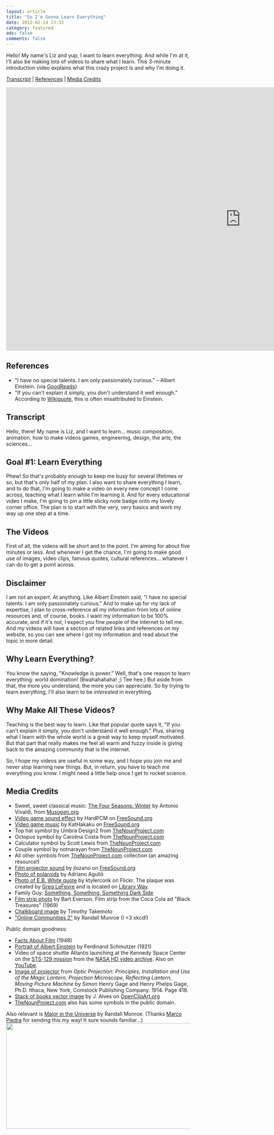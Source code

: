 ```yaml
---
layout: article
title: "So I'm Gonna Learn Everything"
date: 2012-02-14 23:33
category: featured
ads: false
comments: false
---
```

<p>Hello! My name's Liz and yup, I want to learn everything. And while I'm at it, I'll also be making lots of videos to share what I learn. This 3-minute introduction video explains what this crazy project is and why I'm doing it.</p>

<p><a href="http://learningnerd.com/introduction/#article">Transcript</a> | <a href="http://learningnerd.com/introduction/#references">References</a> | <a href="http://learningnerd.com/introduction/#credits">Media Credits</a></p>

<iframe width="1280" height="720" src="https://www.youtube.com/embed/thbDZBQk3Ng?controls=0" frameborder="0" allowfullscreen></iframe>

<h2 id="references">References</h2>
<ul>
<li>"I have no special talents. I am only passionately curious." – Albert Einstein. (via <a href="http://www.goodreads.com/quotes/show/11458">GoodReads</a>)</li>
	<li>"If you can't explain it simply, you don't understand it well enough." According to <a href="http://en.wikiquote.org/wiki/Albert_Einstein#Misattributed">Wikiquote</a>, this is often misattributed to Einstein.</li>
</ul>

<h2 class="transcript">Transcript</h2>
<p>
Hello, there! My name is Liz, and I want to learn... music composition, animation, how to make videos games, engineering, design, the arts, the sciences...
</p>

<h2>Goal #1: Learn Everything</h2>

<p>
Phew! So that's probably enough to keep me busy for several lifetimes or so, but that's only half of my plan. I also want to share everything I learn, and to do that, I'm going to make a video on every new concept I come across, teaching what I learn while I'm learning it. And for every educational video I make, I'm going to pin a little sticky note badge onto my lovely corner office. The plan is to start with the very, very basics and work my way up one step at a time.
</p>

<h2>The Videos</h2>

<p>
First of all, the videos will be short and to the point. I'm aiming for about five minutes or less. And whenever I get the chance, I'm going to make good use of images, video clips, famous quotes, cultural references... whatever I can do to get a point across.
<p>

<h2>Disclaimer</h2>

<p>I am not an expert. At anything. Like Albert Einstein said, "I have no special talents. I am only passionately curious." And to make up for my lack of expertise, I plan to cross-reference all my information from lots of online resources and, of course, books. I want my information to be 100% accurate, and if it's not, I expect you fine people of the internet to tell me. And my videos will have a section of related links and references on my website, so you can see where I got my information and read about the topic in more detail.</p>

<h2>Why Learn Everything?</h2>

<p>
You know the saying, "Knowledge is power." Well, that's one reason to learn everything: world domination! (Bwahahahaha! ;) Tee hee.) But aside from that, the more you understand, the more you can appreciate. So by trying to learn everything, I'll also learn to be <em>interested</em> in everything.
</p>

<h2>Why Make All These Videos?</h2>

<p>Teaching is the best way to learn. Like that popular quote says it, "If you can't explain it simply, you don't understand it well enough." Plus, sharing what I learn with the whole world is a great way to keep myself motivated. But that part that really makes me feel all warm and fuzzy inside is giving back to the amazing community that is the internet.</p>

<p>So, I hope my videos are useful in some way, and I hope you join me and never stop learning new things. But, in return, you have to teach me everything <em>you</em> know. I might need a little help once I get to rocket science.</p>

<h2 id="credits">Media Credits</h2>

<ul>
<li>Sweet, sweet classical music: <a href="http://musopen.org/music/piece/415">The Four Seasons: Winter</a> by Antonio Vivaldi, from <a href="http://musopen.org/">Musopen.org</a></li>

<li><a href="http://www.freesound.org/people/HardPCM/sounds/31869/">Video game sound effect</a> by HardPCM on <a href="http://www.freesound.org/">FreeSound.org</a></li>

<li><a href="http://www.freesound.org/people/KatHakaku/sounds/55410/">Video game music</a> by KatHakaku on <a href="http://www.freesound.org/">FreeSound.org</a></li>

<li>Top hat symbol by Umbra Design2 from <a href="http://thenounproject.com/">TheNounProject.com</a></li>

<li>Octopus symbol by Carolina Costa from <a href="http://thenounproject.com/">TheNounProject.com</a></li>

<li>Calculator symbol by Scott Lewis from <a href="http://thenounproject.com/">TheNounProject.com</a></li>

<li>Couple symbol by notnarayan from <a href="http://thenounproject.com/">TheNounProject.com</a></li>

<li>All other symbols from <a href="http://thenounproject.com/">TheNounProject.com</a> collection (an amazing resource!)</li>

<li><a href="http://www.freesound.org/people/jlozano/sounds/19556/">Film projector sound</a> by jlozano on <a href="http://www.freesound.org/">FreeSound.org</a></li>

<li><a href="http://www.flickr.com/photos/lost__in__spain/2806023550/">Photo of polaroids</a> by Adriano Agulló</li>

<li><a href="http://www.flickr.com/photos/lost__in__spain/2806023550/">Photo of E.B. White quote</a> by ktylerconk on Flickr. The plaque was created by <a href="http://www.gregglefevre.com/">Greg LeFevre</a> and is located on <a href="http://www.nypl.org/blog/2011/09/13/library-way">Library Way</a>.</li>

<li>Family Guy: <a href="http://www.youtube.com/watch?v=o7ENNyGlmQY">Something, Something, Something Dark Side</a></li>

<li><a href="http://www.flickr.com/photos/11018968@N00/283990406/">Film strip photo</a> by Bart Everson. Film strip from the Coca Cola ad "Black Treasures" (1969)</li>

<li><a href="http://www.flickr.com/photos/nihonbunka/150125443/">Chalkboard image</a> by Timothy Takemoto</li>

<li><a href="http://xkcd.com/802/">"Online Communities 2"</a> by Randall Munroe (I <3 xkcd!)</li>
</ul>

<p>Public domain goodness:</p>
<ul>
<li><a href="http://www.archive.org/details/FactsAboutFi">Facts About Film</a> (1948)</li>

<li><a href="http://commons.wikimedia.org/wiki/File:Einstein_1921_by_F_Schmutzer.jpg">Portrait of Albert Einstein</a> by Ferdinand Schmutzer (1921)</li>

<li>Video of space shuttle Atlantis launching at the Kennedy Space Center on the <a href="http://www.nasa.gov/mission_pages/shuttle/shuttlemissions/sts129/main/index.html">STS-129 mission</a> from the <a href="http://www.nasa.gov/multimedia/hd/HDGalleryCollection_archive_1.html">NASA HD video archive</a>. Also on <a href="http://www.youtube.com/watch?v=zsJpUCWfyPE" title="STS-129 HD Launch">YouTube</a>.</li>

<li><a href="http://commons.wikimedia.org/wiki/File:Optic_Projection_fig_233.jpg">Image of projector</a> from <em>Optic Projection: Principles, Installation and Use of the Magic Lantern, Projection Microscope, Reflecting Lantern, Moving Picture Machine</em> by Simon Henry Gage and Henry Phelps Gage, Ph.D. Ithaca, New York, Comstock Publishing Company. 1914. Page 418.</li>

<li><a href="http://openclipart.org/detail/60247">Stack of books vector image</a> by J. Alves on <a href="http://openclipart.org">OpenClipArt.org</a></li>

<li><a href="http://thenounproject.com/">TheNounProject.com</a> also has some symbols in the public domain.</li>
</ul>

<p>Also relevant is <a href="http://xkcd.com/863/">Major in the Universe</a> by Randall Monroe. (Thanks <a href="https://plus.google.com/u/0/112889705697072923299/about">Marco Piedra</a> for sending this my way! It sure sounds familiar...)
<a href="http://xkcd.com/863/"><img class="size-medium wp-image-382" title="Major in the Universe" src="http://learningnerd.com/images/major_in_the_universe.png" alt="" width="740" height="289" /></a></p>
